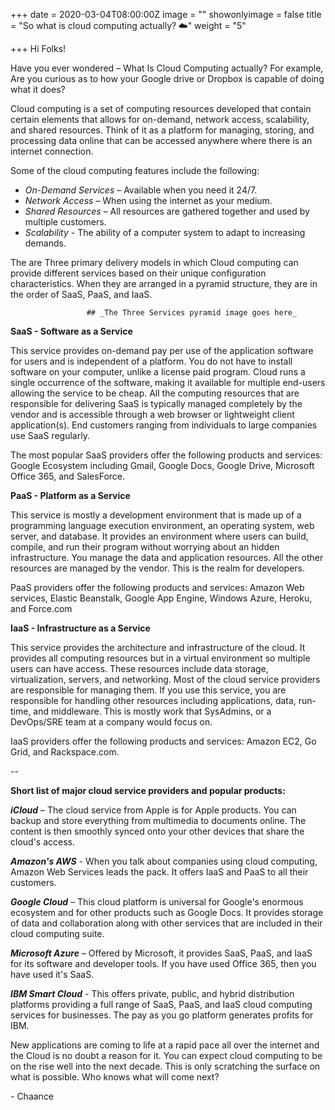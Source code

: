 +++
date = 2020-03-04T08:00:00Z
image = ""
showonlyimage = false
title = "So what is cloud computing actually? ☁️"
weight = "5"

+++
Hi Folks!

Have you ever wondered – What Is Cloud Computing actually? For example, Are you curious as to how your Google drive or Dropbox is capable of doing what it does?

Cloud computing is a set of computing resources developed that contain certain elements that allows for on-demand, network access, scalability, and shared resources. Think of it as a platform for managing, storing, and processing data online that can be accessed anywhere where there is an internet connection.

Some of the cloud computing features include the following:

* _On-Demand Services_ – Available when you need it 24/7.
* _Network Access_ – When using the internet as your medium.
* _Shared Resources_ – All resources are gathered together and used by multiple customers.
* _Scalability_ - The ability of a computer system to adapt to increasing demands.

The are Three primary delivery models in which Cloud computing can provide different services based on their unique configuration characteristics. When they are arranged in a pyramid structure, they are in the order of SaaS, PaaS, and IaaS.

                     ## _The Three Services pyramid image goes here_

**SaaS - Software as a Service**

This service provides on-demand pay per use of the application software for users and is independent of a platform. You do not have to install software on your computer, unlike a license paid program. Cloud runs a single occurrence of the software, making it available for multiple end-users allowing the service to be cheap. All the computing resources that are responsible for delivering SaaS is typically managed completely by the vendor and is accessible through a web browser or lightweight client application(s). End customers ranging from individuals to large companies use SaaS regularly.

The most popular SaaS providers offer the following products and services: Google Ecosystem including Gmail, Google Docs, Google Drive, Microsoft Office 365, and SalesForce.

**PaaS - Platform as a Service**

This service is mostly a development environment that is made up of a programming language execution environment, an operating system, web server, and database. It provides an environment where users can build, compile, and run their program without worrying about an hidden infrastructure. You manage the data and application resources. All the other resources are managed by the vendor. This is the realm for developers.

PaaS providers offer the following products and services: Amazon Web services, Elastic Beanstalk, Google App Engine, Windows Azure, Heroku, and Force.com

**IaaS - Infrastructure as a Service**

This service provides the architecture and infrastructure of the cloud. It provides all computing resources but in a virtual environment so multiple users can have access. These resources include data storage, virtualization, servers, and networking. Most of the cloud service providers are responsible for managing them. If you use this service, you are responsible for handling other resources including applications, data, run-time, and middleware. This is mostly work that SysAdmins, or a DevOps/SRE team at a company would focus on.

IaaS providers offer the following products and services: Amazon EC2, Go Grid, and Rackspace.com.

\--

**Short list of major cloud service providers and popular products:**

**_iCloud_** – The cloud service from Apple is for Apple products. You can backup and store everything from multimedia to documents online. The content is then smoothly synced onto your other devices that share the cloud's access.

**_Amazon's AWS_** - When you talk about companies using cloud computing, Amazon Web Services leads the pack. It offers IaaS and PaaS to all their customers.

**_Google Cloud_** – This cloud platform is universal for Google's enormous ecosystem and for other products such as Google Docs. It provides storage of data and collaboration along with other services that are included in their cloud computing suite.

**_Microsoft Azure_** – Offered by Microsoft, it provides SaaS, PaaS, and IaaS for its software and developer tools. If you have used Office 365, then you have used it's SaaS.

**_IBM Smart Cloud_** - This offers private, public, and hybrid distribution platforms providing a full range of SaaS, PaaS, and IaaS cloud computing services for businesses. The pay as you go platform generates profits for IBM.

New applications are coming to life at a rapid pace all over the internet and the Cloud is no doubt a reason for it. You can expect cloud computing to be on the rise well into the next decade. This is only scratching the surface on what is possible. Who knows what will come next?

\- Chaance